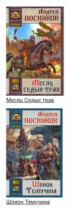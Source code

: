 ![](Месяц%20Седых%20трав.jpg)  
[Месяц Седых трав](Месяц%20Седых%20трав)

![](Шпион%20Темучина.jpg)  
[Шпион Темучина](Шпион%20Темучина)
